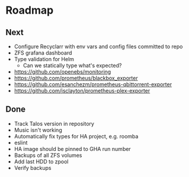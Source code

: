 # Roadmap

## Next

- Configure Recyclarr with env vars and config files committed to repo
- ZFS grafana dashboard
- Type validation for Helm
  - Can we statically type what's expected?
- https://github.com/openebs/monitoring
- https://github.com/prometheus/blackbox_exporter
- https://github.com/esanchezm/prometheus-qbittorrent-exporter
- https://github.com/jsclayton/prometheus-plex-exporter

## Done

- Track Talos version in repository
- Music isn't working
- Automatically fix types for HA project, e.g. roomba
- eslint
- HA image should be pinned to GHA run number
- Backups of all ZFS volumes
- Add last HDD to zpool
- Verify backups
